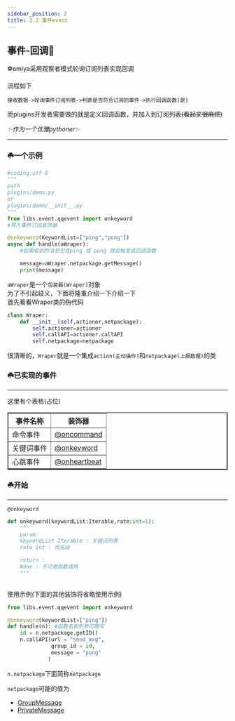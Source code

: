 ```yaml
---
sidebar_position: 2
title: 2.2 事件event
---
```


## 事件-回调🌸
⚽emiya采用观察者模式轮询订阅列表实现回调<br />


流程如下
```
接收数据->轮询事件订阅列表->判断是否符合订阅的事件->执行回调函数(是)
```
而plugins开发者需要做的就是定义回调函数，并加入到订阅列表<s>(看起来很麻烦)</s>

_✨作为一个优雅pythoner✨_
___
### ☘️一个示例
```python
#coding:utf-8
"""
path
plugins/demo.py
or
plugins/demo/__init__.py
"""
from libs.event.qqevent import onkeyword
#导入事件订阅装饰器

@onkeyword(KeywordList=["ping","pong"])
async def handle(aWraper):
    #如果收到的消息包含ping 或 pong 就会触发该回调函数

    message=aWraper.netpackage.getMessage()
    print(message)

```
`aWraper`是一个`包装器(Wraper)`对象<br />
为了不引起歧义，下面将隆重介绍一下介绍一下<br />
首先看看Wraper类的<s>伪</s>代码
```python
class Wraper:
    def __init__(self,actioner,netpackage):
        self.actioner=actioner
        self.callAPI=actioner.callAPI
        self.netpackage=netpackage
```
很清晰的，`Wraper`就是一个集成`action(主动操作)`和`netpackage(上报数据)`的类




### ☘️已实现的事件
---
这里有个表格(占位)
<table border="2" width="400px">
 <tr>
  <th>事件名称</th>
  <th>装饰器</th>
 </tr>
 <tr>
  <td>命令事件</td>
  <td>
   <a href="#oncmmand">
    @oncommand
   </a>
  </td>
 </tr>
 <tr>
  <td>关键词事件</td>
  <td>
   <a href="#onkeyword">
    @onkeyword
   </a>
  </td>
 </tr>
  <tr>
  <td>心跳事件</td>
  <td>
   <a href="#onheartbeat">
    @onheartbeat
   </a>
  </td>
 </tr>
</table>
  
### ☘️开始
___
<a name="onkeyword">`@onkeyword`</a>

```python
def onkeyword(keywordList:Iterable,rate:int=1):
    """
    param:
    keywordList Iterable : 关键词列表
    rate int : 优先级

    return :
    None : 不可做函数调用    
    """
    
```
使用示例(下面的其他装饰将省略使用示例)
```python
from libs.event.qqevent import onkeyword

@onkeyword(keywordList=["ping"])
def handle(n): #函数名和形参可瞎写
    id = n.netpackage.getID()
    n.callAPI(url = "send_msg",
              group_id = id,
              message = "pong"
             )
```
`n.netpackage`下面简称`netpackage`

`netpackage`可能的值为

- [GroupMessage](./netpackage.md#GroupMessage)
- [PrivateMessage](./netpackage.md#PrivateMessage)
